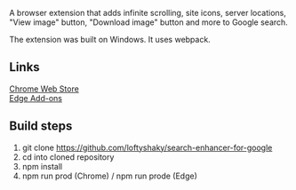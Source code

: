 A browser extension that adds infinite scrolling, site icons, server locations, "View image" button, "Download image" button and more to Google search.

The extension was built on Windows. It uses webpack.

## Links

[Chrome Web Store](https://bit.ly/search-enhancer-for-google)<br>
[Edge Add-ons](https://bit.ly/search-enhancer-for-google-edge)

## Build steps

1. git clone https://github.com/loftyshaky/search-enhancer-for-google
2. cd into cloned repository
3. npm install
4. npm run prod (Chrome) / npm run prode (Edge)
